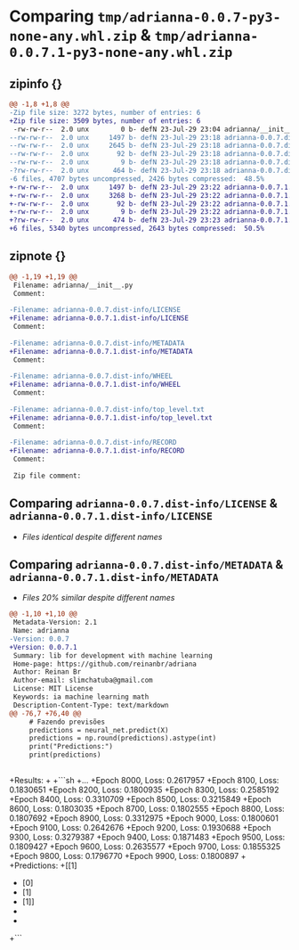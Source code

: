# Comparing `tmp/adrianna-0.0.7-py3-none-any.whl.zip` & `tmp/adrianna-0.0.7.1-py3-none-any.whl.zip`

## zipinfo {}

```diff
@@ -1,8 +1,8 @@
-Zip file size: 3272 bytes, number of entries: 6
+Zip file size: 3509 bytes, number of entries: 6
 -rw-rw-r--  2.0 unx        0 b- defN 23-Jul-29 23:04 adrianna/__init__.py
--rw-rw-r--  2.0 unx     1497 b- defN 23-Jul-29 23:18 adrianna-0.0.7.dist-info/LICENSE
--rw-rw-r--  2.0 unx     2645 b- defN 23-Jul-29 23:18 adrianna-0.0.7.dist-info/METADATA
--rw-rw-r--  2.0 unx       92 b- defN 23-Jul-29 23:18 adrianna-0.0.7.dist-info/WHEEL
--rw-rw-r--  2.0 unx        9 b- defN 23-Jul-29 23:18 adrianna-0.0.7.dist-info/top_level.txt
-?rw-rw-r--  2.0 unx      464 b- defN 23-Jul-29 23:18 adrianna-0.0.7.dist-info/RECORD
-6 files, 4707 bytes uncompressed, 2426 bytes compressed:  48.5%
+-rw-rw-r--  2.0 unx     1497 b- defN 23-Jul-29 23:22 adrianna-0.0.7.1.dist-info/LICENSE
+-rw-rw-r--  2.0 unx     3268 b- defN 23-Jul-29 23:22 adrianna-0.0.7.1.dist-info/METADATA
+-rw-rw-r--  2.0 unx       92 b- defN 23-Jul-29 23:22 adrianna-0.0.7.1.dist-info/WHEEL
+-rw-rw-r--  2.0 unx        9 b- defN 23-Jul-29 23:22 adrianna-0.0.7.1.dist-info/top_level.txt
+?rw-rw-r--  2.0 unx      474 b- defN 23-Jul-29 23:23 adrianna-0.0.7.1.dist-info/RECORD
+6 files, 5340 bytes uncompressed, 2643 bytes compressed:  50.5%
```

## zipnote {}

```diff
@@ -1,19 +1,19 @@
 Filename: adrianna/__init__.py
 Comment: 
 
-Filename: adrianna-0.0.7.dist-info/LICENSE
+Filename: adrianna-0.0.7.1.dist-info/LICENSE
 Comment: 
 
-Filename: adrianna-0.0.7.dist-info/METADATA
+Filename: adrianna-0.0.7.1.dist-info/METADATA
 Comment: 
 
-Filename: adrianna-0.0.7.dist-info/WHEEL
+Filename: adrianna-0.0.7.1.dist-info/WHEEL
 Comment: 
 
-Filename: adrianna-0.0.7.dist-info/top_level.txt
+Filename: adrianna-0.0.7.1.dist-info/top_level.txt
 Comment: 
 
-Filename: adrianna-0.0.7.dist-info/RECORD
+Filename: adrianna-0.0.7.1.dist-info/RECORD
 Comment: 
 
 Zip file comment:
```

## Comparing `adrianna-0.0.7.dist-info/LICENSE` & `adrianna-0.0.7.1.dist-info/LICENSE`

 * *Files identical despite different names*

## Comparing `adrianna-0.0.7.dist-info/METADATA` & `adrianna-0.0.7.1.dist-info/METADATA`

 * *Files 20% similar despite different names*

```diff
@@ -1,10 +1,10 @@
 Metadata-Version: 2.1
 Name: adrianna
-Version: 0.0.7
+Version: 0.0.7.1
 Summary: lib for development with machine learning
 Home-page: https://github.com/reinanbr/adriana
 Author: Reinan Br
 Author-email: slimchatuba@gmail.com
 License: MIT License
 Keywords: ia machine learning math
 Description-Content-Type: text/markdown
@@ -76,7 +76,40 @@
     # Fazendo previsões
     predictions = neural_net.predict(X)
     predictions = np.round(predictions).astype(int)
     print("Predictions:")
     print(predictions)
 
 ```
+Results:
+
+```sh
+...
+Epoch 8000, Loss: 0.2617957
+Epoch 8100, Loss: 0.1830651
+Epoch 8200, Loss: 0.1800935
+Epoch 8300, Loss: 0.2585192
+Epoch 8400, Loss: 0.3310709
+Epoch 8500, Loss: 0.3215849
+Epoch 8600, Loss: 0.1803035
+Epoch 8700, Loss: 0.1802555
+Epoch 8800, Loss: 0.1807692
+Epoch 8900, Loss: 0.3312975
+Epoch 9000, Loss: 0.1800601
+Epoch 9100, Loss: 0.2642676
+Epoch 9200, Loss: 0.1930688
+Epoch 9300, Loss: 0.3279387
+Epoch 9400, Loss: 0.1871483
+Epoch 9500, Loss: 0.1809427
+Epoch 9600, Loss: 0.2635577
+Epoch 9700, Loss: 0.1855325
+Epoch 9800, Loss: 0.1796770
+Epoch 9900, Loss: 0.1800897
+
+Predictions:
+[[1]
+ [0]
+ [1]
+ [1]]
+
+
+```
```

